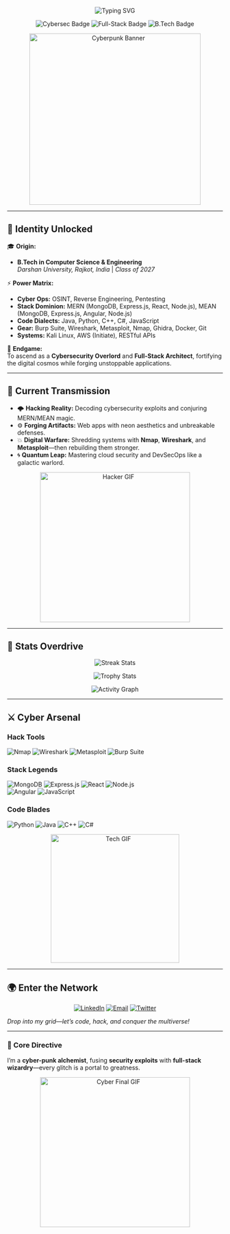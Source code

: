 <p align="center">
  <img src="https://readme-typing-svg.herokuapp.com?font=Orbitron&size=32&pause=800&color=00FFFF&center=true&vCenter=true&width=700&lines=Welcome+to+the+Matrix,+I’m+Tirth+Parmar;Cybersecurity+Shinobi+%26+Full-Stack+Sorcerer" alt="Typing SVG" />
</p>

<p align="center">
  <img src="https://img.shields.io/badge/-CyberSec-FF00FF?style=for-the-badge&logo=shield&logoColor=white&labelColor=1A1A1A&animated=true" alt="Cybersec Badge" />
  <img src="https://img.shields.io/badge/-FullStack-00FF99?style=for-the-badge&logo=codepen&logoColor=white&labelColor=1A1A1A&animated=true" alt="Full-Stack Badge" />
  <img src="https://img.shields.io/badge/-B.Tech+%2727-FFFF00?style=for-the-badge&logo=graduation-cap&logoColor=black&labelColor=1A1A1A&animated=true" alt="B.Tech Badge" />
</p>

<p align="center">
  <img src="https://media.giphy.com/media/26tPplGWjN0xLybiU/giphy.gif" width="400" alt="Cyberpunk Banner" />
</p>

---

## 👾 Identity Unlocked  

🎓 **Origin:**  
- **B.Tech in Computer Science & Engineering**  
  *Darshan University, Rajkot, India* | *Class of 2027*  

⚡️ **Power Matrix:**  
- **Cyber Ops:** OSINT, Reverse Engineering, Pentesting  
- **Stack Dominion:** MERN (MongoDB, Express.js, React, Node.js), MEAN (MongoDB, Express.js, Angular, Node.js)  
- **Code Dialects:** Java, Python, C++, C#, JavaScript  
- **Gear:** Burp Suite, Wireshark, Metasploit, Nmap, Ghidra, Docker, Git  
- **Systems:** Kali Linux, AWS (Initiate), RESTful APIs  

🌌 **Endgame:**  
To ascend as a **Cybersecurity Overlord** and **Full-Stack Architect**, fortifying the digital cosmos while forging unstoppable applications.

---

## 🚀 Current Transmission  

- 🌩️ **Hacking Reality:** Decoding cybersecurity exploits and conjuring MERN/MEAN magic.  
- ⚙️ **Forging Artifacts:** Web apps with neon aesthetics and unbreakable defenses.  
- 💥 **Digital Warfare:** Shredding systems with **Nmap**, **Wireshark**, and **Metasploit**—then rebuilding them stronger.  
- 🌀 **Quantum Leap:** Mastering cloud security and DevSecOps like a galactic warlord.  

<p align="center">
  <img src="https://media.giphy.com/media/qgQUggAC3Pfv687qPC/giphy.gif" width="350" alt="Hacker GIF" />
</p>

---

## 📡 Stats Overdrive  

<p align="center">
  <img src="https://github-readme-streak-stats.herokuapp.com/?user=ogtirth&theme=monokai&hide_border=true&ring=00FFFF&fire=FF00FF&currStreakLabel=00FFFF&background=1A1A1A" alt="Streak Stats" />
</p>
<p align="center">
  <img src="https://github-profile-trophy.vercel.app/?username=ogtirth&theme=cyberpunk&no-frame=true&margin-w=10&column=7&rank=SECRET,SSS,SS,S,AAA,AA,A" alt="Trophy Stats" />
</p>
<p align="center">
  <img src="https://github-readme-activity-graph.vercel.app/graph?username=ogtirth&theme=react-dark&bg_color=1A1A1A&color=00FFFF&line=FF00FF&point=FFFF00" alt="Activity Graph" />
</p>

---

## ⚔️ Cyber Arsenal  

### Hack Tools  
![Nmap](https://img.shields.io/badge/-Nmap-00FFFF?style=flat-square&logo=nmap&labelColor=1A1A1A) ![Wireshark](https://img.shields.io/badge/-Wireshark-FF00FF?style=flat-square&logo=wireshark&labelColor=1A1A1A) ![Metasploit](https://img.shields.io/badge/-Metasploit-FFFF00?style=flat-square&logo=metasploit&labelColor=1A1A1A) ![Burp Suite](https://img.shields.io/badge/-Burp%20Suite-00FF99?style=flat-square&labelColor=1A1A1A)  

### Stack Legends  
![MongoDB](https://img.shields.io/badge/-MongoDB-00FFFF?style=flat-square&logo=mongodb&labelColor=1A1A1A) ![Express.js](https://img.shields.io/badge/-Express.js-FF00FF?style=flat-square&logo=express&labelColor=1A1A1A) ![React](https://img.shields.io/badge/-React-FFFF00?style=flat-square&logo=react&labelColor=1A1A1A) ![Node.js](https://img.shields.io/badge/-Node.js-00FF99?style=flat-square&logo=node.js&labelColor=1A1A1A)  
![Angular](https://img.shields.io/badge/-Angular-FF00FF?style=flat-square&logo=angular&labelColor=1A1A1A) ![JavaScript](https://img.shields.io/badge/-JavaScript-FFFF00?style=flat-square&logo=javascript&labelColor=1A1A1A)  

### Code Blades  
![Python](https://img.shields.io/badge/-Python-00FFFF?style=flat-square&logo=python&labelColor=1A1A1A) ![Java](https://img.shields.io/badge/-Java-FF00FF?style=flat-square&logo=java&labelColor=1A1A1A) ![C++](https://img.shields.io/badge/-C++-FFFF00?style=flat-square&logo=c++&labelColor=1A1A1A) ![C#](https://img.shields.io/badge/-C%23-00FF99?style=flat-square&logo=c-sharp&labelColor=1A1A1A)  

<p align="center">
  <img src="https://media.giphy.com/media/1oF1K3TlUMerkWzF7d/giphy.gif" width="300" alt="Tech GIF" />
</p>

---

## 🌍 Enter the Network  

<p align="center">
  <a href="https://www.linkedin.com/in/thetirthparmar"><img src="https://img.shields.io/badge/-LinkedIn-00FFFF?style=for-the-badge&logo=linkedin&logoColor=1A1A1A&labelColor=1A1A1A" alt="LinkedIn" /></a>
  <a href="mailto:thetirthparmar@gmail.com"><img src="https://img.shields.io/badge/-Email-FF00FF?style=for-the-badge&logo=gmail&logoColor=1A1A1A&labelColor=1A1A1A" alt="Email" /></a>
  <a href="https://twitter.com/thetirthparmar"><img src="https://img.shields.io/badge/-Twitter-FFFF00?style=for-the-badge&logo=twitter&logoColor=1A1A1A&labelColor=1A1A1A" alt="Twitter" /></a>
</p>

*Drop into my grid—let’s code, hack, and conquer the multiverse!*

---

### 💾 Core Directive  
I’m a **cyber-punk alchemist**, fusing **security exploits** with **full-stack wizardry**—every glitch is a portal to greatness.  

<p align="center">
  <img src="https://media.giphy.com/media/L1R1tvI9svkIWwpVYr/giphy.gif" width="350" alt="Cyber Final GIF" />
</p>
